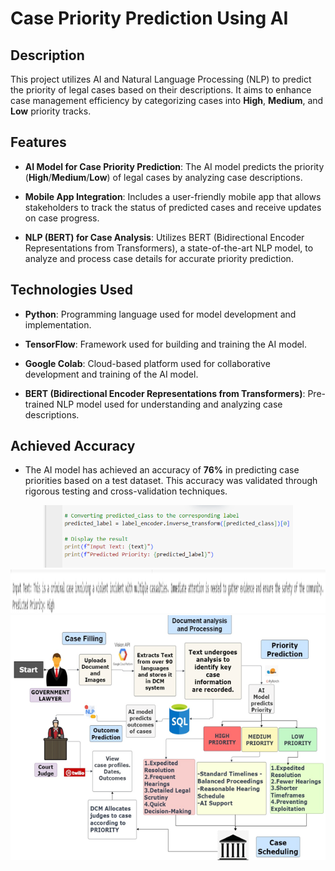 # Case Priority Prediction Using AI

## Description
This project utilizes AI and Natural Language Processing (NLP) to predict the priority of legal cases based on their descriptions. It aims to enhance case management efficiency by categorizing cases into **High**, **Medium**, and **Low** priority tracks.

## Features
- **AI Model for Case Priority Prediction**: The AI model predicts the priority (**High**/**Medium**/**Low**) of legal cases by analyzing case descriptions.
  
- **Mobile App Integration**: Includes a user-friendly mobile app that allows stakeholders to track the status of predicted cases and receive updates on case progress.

- **NLP (BERT) for Case Analysis**: Utilizes BERT (Bidirectional Encoder Representations from Transformers), a state-of-the-art NLP model, to analyze and process case details for accurate priority prediction.

## Technologies Used
- **Python**: Programming language used for model development and implementation.
  
- **TensorFlow**: Framework used for building and training the AI model.
  
- **Google Colab**: Cloud-based platform used for collaborative development and training of the AI model.
  
- **BERT (Bidirectional Encoder Representations from Transformers)**: Pre-trained NLP model used for understanding and analyzing case descriptions.

## Achieved Accuracy
- The AI model has achieved an accuracy of **76%** in predicting case priorities based on a test dataset. This accuracy was validated through rigorous testing and cross-validation techniques.

<p align="center">
  <img src="Screenshot 2024-07-04 215602.png" width="400" height= "100 "title="hover text">
  <img src="Screenshot 2024-07-04 215735.png" width="800" height="70" title="hover text">
  <img src="Screenshot 2024-07-04 215805.png" width="650" title="hover text">
 
</p>

  
